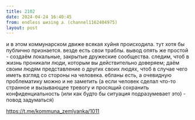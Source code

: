 ```yaml
---
title: 2102
date: 2024-04-24 16:40:45
from: endless шизing ⍼ (channel1162404975)
layout: post
---
```


и в этом коммунарском движе всякая хуйня происходила. тут хотя бы публично признается. везде есть свои траблы. вывод опять же простой - создаём локальные, закрытые дружеские сообщества. следим, чтоб в жизнь проникали люди, которым вы действительно доверяем; даём своим людям представление о других своих людях, чтоб в случае чего иметь взгляд со стороны на человека.
ебланы есть, а очевидную проблематику можно и не заметить (а если человек сделал что-то странное и вызывающее тревогу и просящий сохранить конфиденциальность (или как будто бы ситуация подразумевает это) - повод задуматься)

<https://t.me/kommuna_zemlyanka/1011>
